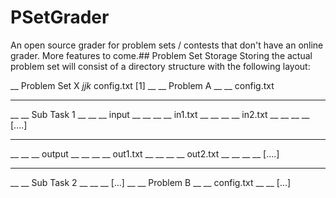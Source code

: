 # PSetGrader
An open source grader for problem sets / contests that don't have an online grader. More features to come.## Problem Set Storage
Storing the actual problem set will consist of a directory structure with the following layout:

__ Problem Set X
_jjk_ config.txt [1]
__
__ Problem A
__ __ config.txt
__ __
__ __ Sub Task 1
__ __ __ input
__ __ __ __ in1.txt
__ __ __ __ in2.txt
__ __ __ __ [....]
__ __ __ 
__ __ __ output
__ __ __ __ out1.txt
__ __ __ __ out2.txt
__ __ __ __ [....]
__ __ 
__ __ Sub Task 2
__ __ __ [...]
__
__ Problem B
__ __ config.txt
__ __ [...]
